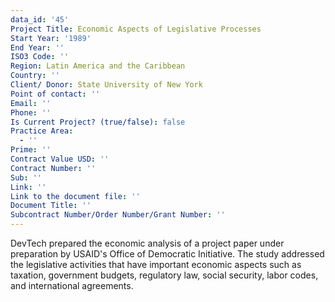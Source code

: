 ```yaml
---
data_id: '45'
Project Title: Economic Aspects of Legislative Processes
Start Year: '1989'
End Year: ''
ISO3 Code: ''
Region: Latin America and the Caribbean
Country: ''
Client/ Donor: State University of New York
Point of contact: ''
Email: ''
Phone: ''
Is Current Project? (true/false): false
Practice Area:
  - ''
Prime: ''
Contract Value USD: ''
Contract Number: ''
Sub: ''
Link: ''
Link to the document file: ''
Document Title: ''
Subcontract Number/Order Number/Grant Number: ''
---
```


DevTech prepared the economic analysis of a project paper under preparation by USAID's Office of Democratic Initiative. The study addressed the legislative activities that have important economic aspects such as taxation, government budgets, regulatory law, social security, labor codes, and international agreements.